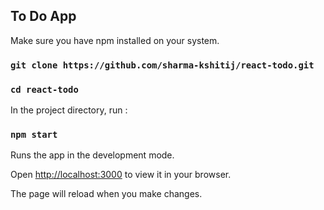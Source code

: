 

## To Do App

Make sure you have npm installed on your system. 

### `git clone https://github.com/sharma-kshitij/react-todo.git`

### `cd react-todo`


In the project directory, run : 

### `npm start`

Runs the app in the development mode.

Open [http://localhost:3000](http://localhost:3000) to view it in your browser.

The page will reload when you make changes.
